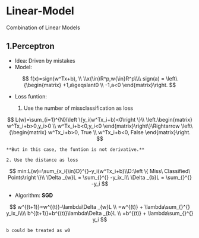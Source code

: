 # Linear-Model
Combination of Linear Models

## 1.Perceptron

* Idea: Driven by mistakes
* Model:


$$
f(x)=sign(w^Tx+b),
\\
\\x{\in}R^p,w{\in}R^p\\\\
sign(a) = \left\{\begin{matrix}
+1,a\geqslant0
\\ 
-1,a<0
\end{matrix}\right.
$$


* Loss funtion:

    1. Use the number of missclassification as loss

 $$
L(w)=\sum_{i=1}^{N}I\left \{y_i(w^Tx_i+b)<0\right \}\\
\left.\begin{matrix}
w^Tx_i+b>0,y_i>0
\\ 
w^Tx_i+b<0,y_i<0
\end{matrix}\right\}\Rightarrow \left\{\begin{matrix}
w^Tx_i+b>0, True
\\ 
w^Tx_i+b<0, False
\end{matrix}\right.
$$

    **But in this case, the funtion is not derivative.**
    
    2. Use the distance as loss

$$
min:L(w)=\sum_{x_i{\in}D}^{}-y_i(w^Tx_i+b)\\D:\left \{ Miss\ Classified\ Points\right \}\\
\Delta _{w}L = \sum_{}^{} -y_ix_i\\
\Delta _{b}L = \sum_{}^{} -y_i
$$

* Algorithm: **SGD**

$$
w^{(t+1)}=w^{(t)}-\lambda\Delta _{w}L \\
=w^{(t)} + \lambda\sum_{}^{} y_ix_i\\\\
b^{(t+1)}=b^{(t)}\lambda\Delta _{b}L \\
=b^{(t)} + \lambda\sum_{}^{} y_i
$$

    b could be treated as w0
